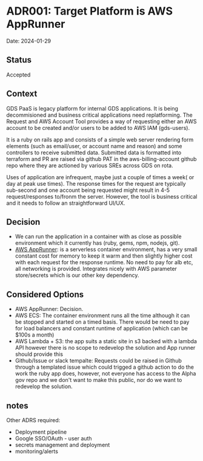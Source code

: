 # ADR001: Target Platform is AWS AppRunner #

Date: 2024-01-29

## Status ##

Accepted

## Context ##

GDS PaaS is legacy platform for internal GDS applications.  It is
being decommisioned and business critical applications need
replatforming.  The Request and AWS Account Tool provides a way of
requesting either an AWS account to be created and/or users to be
added to AWS IAM (gds-users).

It is a ruby on rails app and consists of a simple web server
rendering form elements (such as email/user, or account name and
reason) and some controllers to receive submitted data.  Submitted
data is formatted into terraform and PR are raised via github PAT in
the aws-billing-account github repo where they are actioned by various
SREs across GDS on rota.

Uses of application are infrequent, maybe just a couple of
times a week( or day at peak use times). The response times for the
request are typically sub-second and one account being requested might
result in 4-5 request/responses to/fronm the server. However, the tool
is business critical and it needs to follow an straightforward UI/UX.

## Decision ##

 - We can run the application in a container with as close as possible
   environment which it currently has (ruby, gems, npm, nodejs, git).
 - [AWS AppRunner](https://aws.amazon.com/apprunner/): is a serverless container environment, has a very
   small constant cost for memory to keep it warm and then slightly
   higher cost with each request for the response runtime.  No need to
   pay for alb etc, all networking is provided.  Integrates nicely
   with AWS parameter store/secrets which is our other key dependency.

## Considered Options ##

  - AWS AppRunner: Decision.
  - AWS ECS: The container environment runs all the time although it can
    be stopped and started on a timed basis.  There would be need to
    pay for load balancers and constant runtime of application (which
    can be $100s a month)
  - AWS Lambda + S3: the app suits a static site in s3 backed with a lambda API
    however there is no scope to redevelop the solution and App runner
    should provide this
  - Github/Issue or slack tempalte: Requests could be raised in Github
    through a templated issue which could trigged a github action to
    do the work the ruby app does, however, not everyone has access to
    the Alpha gov repo and we don't want to make this public, nor do
    we want to redevelop the solution.
  
  
## notes ##

Other ADRS required:

  - Deployment pipeline
  - Google SSO/OAuth - user auth
  - secrets management and deployment
  - monitoring/alerts

